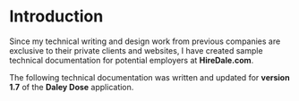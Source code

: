 # Introduction

Since my technical writing and design work from previous companies are exclusive to their private clients and websites, I have created sample technical documentation for potential employers at **HireDale.com**.

The following technical documentation was written and updated for **version 1.7** of the **Daley Dose** application.
